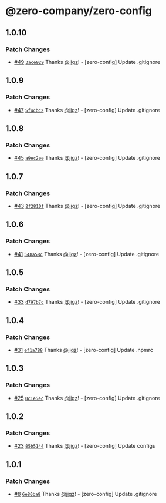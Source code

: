 # @zero-company/zero-config

## 1.0.10

### Patch Changes

- [#49](https://github.com/zero-company/zero-community/pull/49) [`3ace929`](https://github.com/zero-company/zero-community/commit/3ace9290dccbcee32ec616937303e371a82e4c52) Thanks [@jigz](https://github.com/jigz)! - [zero-config] Update .gitignore

## 1.0.9

### Patch Changes

- [#47](https://github.com/zero-company/zero-community/pull/47) [`5f4cbc2`](https://github.com/zero-company/zero-community/commit/5f4cbc2b6d86dca36dbe3b68d3ff5e1b27748d1b) Thanks [@jigz](https://github.com/jigz)! - [zero-config] Update .gitignore

## 1.0.8

### Patch Changes

- [#45](https://github.com/zero-company/zero-community/pull/45) [`a9ec2ee`](https://github.com/zero-company/zero-community/commit/a9ec2ee52075207329c5113ea5107a26409ddc38) Thanks [@jigz](https://github.com/jigz)! - [zero-config] Update .gitignore

## 1.0.7

### Patch Changes

- [#43](https://github.com/zero-company/zero-community/pull/43) [`2f2810f`](https://github.com/zero-company/zero-community/commit/2f2810f126ee8aa47a10e8a7382e6e9246ebb91a) Thanks [@jigz](https://github.com/jigz)! - [zero-config] Update .gitignore

## 1.0.6

### Patch Changes

- [#41](https://github.com/zero-company/zero-community/pull/41) [`548a58c`](https://github.com/zero-company/zero-community/commit/548a58caa2f57f15baf2a7b9ce1559c5c1181098) Thanks [@jigz](https://github.com/jigz)! - [zero-config] Update .gitignore

## 1.0.5

### Patch Changes

- [#33](https://github.com/zero-company/zero-community/pull/33) [`d797b7c`](https://github.com/zero-company/zero-community/commit/d797b7c83cd9d0dafcc69dd4a074e2f7ca4a5c2c) Thanks [@jigz](https://github.com/jigz)! - [zero-config] Update .gitignore

## 1.0.4

### Patch Changes

- [#31](https://github.com/zero-company/zero-community/pull/31) [`ef1a788`](https://github.com/zero-company/zero-community/commit/ef1a7884f4d1cfd983143263b3f86789445af69d) Thanks [@jigz](https://github.com/jigz)! - [zero-config] Update .npmrc

## 1.0.3

### Patch Changes

- [#25](https://github.com/zero-company/zero-community/pull/25) [`0c1e5ec`](https://github.com/zero-company/zero-community/commit/0c1e5ec330c3edbf7d94520b9f191d1f05a55c47) Thanks [@jigz](https://github.com/jigz)! - [zero-config] Update .gitignore

## 1.0.2

### Patch Changes

- [#23](https://github.com/zero-company/zero-community/pull/23) [`85b5144`](https://github.com/zero-company/zero-community/commit/85b51441b916dc2161befc25bf097a4fa9871d7f) Thanks [@jigz](https://github.com/jigz)! - [zero-config] Update configs

## 1.0.1

### Patch Changes

- [#8](https://github.com/zero-company/zero-community/pull/8) [`6e80ba8`](https://github.com/zero-company/zero-community/commit/6e80ba8f04b5fe7b40c6e5c169dc3d99ece01d9e) Thanks [@jigz](https://github.com/jigz)! - [zero-config] Update .gitignore
